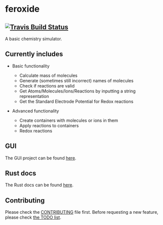 # feroxide
## [![Travis Build Status][travis-badge]][travis-page]
A basic chemistry simulator.

## Currently includes
- Basic functionality
  * Calculate mass of molecules
  * Generate (sometimes still incorrect) names of molecules
  * Check if reactions are valid
  * Get Atoms/Molecules/Ions/Reactions by inputting a string representation
  * Get the Standard Electrode Potential for Redox reactions

- Advanced functionality
  * Create containers with molecules or ions in them
  * Apply reactions to containers
  * Redox reactions

## GUI
The GUI project can be found [here](https://github.com/feroxide/feroxide-gui).

## Rust docs
The Rust docs can be found [here](./docs/index.html).

## Contributing
Please check the [CONTRIBUTING](./CONTRIBUTING.md) file first.
Before requesting a new feature, please check [the TODO list](./TODO.md).


[travis-page]: https://travis-ci.org/feroxide/feroxide
[travis-badge]: https://travis-ci.org/feroxide/feroxide.svg?branch=master
